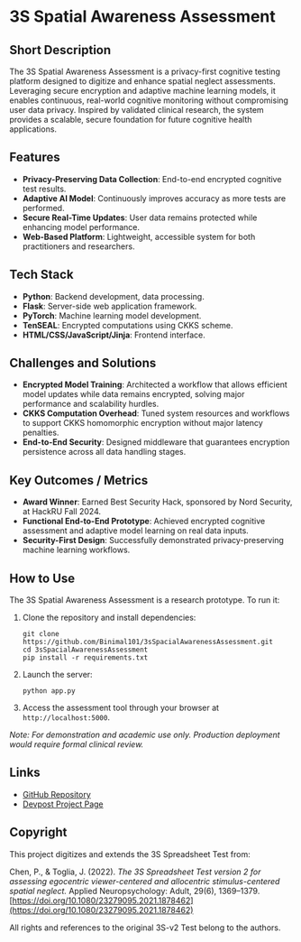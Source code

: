# 3S Spatial Awareness Assessment

## Short Description
The 3S Spatial Awareness Assessment is a privacy-first cognitive testing platform designed to digitize and enhance spatial neglect assessments. Leveraging secure encryption and adaptive machine learning models, it enables continuous, real-world cognitive monitoring without compromising user data privacy. Inspired by validated clinical research, the system provides a scalable, secure foundation for future cognitive health applications.

## Features
- **Privacy-Preserving Data Collection**: End-to-end encrypted cognitive test results.
- **Adaptive AI Model**: Continuously improves accuracy as more tests are performed.
- **Secure Real-Time Updates**: User data remains protected while enhancing model performance.
- **Web-Based Platform**: Lightweight, accessible system for both practitioners and researchers.

## Tech Stack
- **Python**: Backend development, data processing.
- **Flask**: Server-side web application framework.
- **PyTorch**: Machine learning model development.
- **TenSEAL**: Encrypted computations using CKKS scheme.
- **HTML/CSS/JavaScript/Jinja**: Frontend interface.

## Challenges and Solutions
- **Encrypted Model Training**: Architected a workflow that allows efficient model updates while data remains encrypted, solving major performance and scalability hurdles.
- **CKKS Computation Overhead**: Tuned system resources and workflows to support CKKS homomorphic encryption without major latency penalties.
- **End-to-End Security**: Designed middleware that guarantees encryption persistence across all data handling stages.

## Key Outcomes / Metrics
- **Award Winner**: Earned Best Security Hack, sponsored by Nord Security, at HackRU Fall 2024.
- **Functional End-to-End Prototype**: Achieved encrypted cognitive assessment and adaptive model learning on real data inputs.
- **Security-First Design**: Successfully demonstrated privacy-preserving machine learning workflows.

## How to Use
The 3S Spatial Awareness Assessment is a research prototype. To run it:

1. Clone the repository and install dependencies:
   
       git clone https://github.com/Binimal101/3sSpacialAwarenessAssessment.git
       cd 3sSpacialAwarenessAssessment
       pip install -r requirements.txt

2. Launch the server:

       python app.py

3. Access the assessment tool through your browser at `http://localhost:5000`.

*Note: For demonstration and academic use only. Production deployment would require formal clinical review.*

## Links
- [GitHub Repository](https://github.com/Binimal101/3sSpacialAwarenessAssessment)
- [Devpost Project Page](https://devpost.com/software/3s-spacial-awareness-assessment)

## Copyright
This project digitizes and extends the 3S Spreadsheet Test from:

Chen, P., & Toglia, J. (2022). *The 3S Spreadsheet Test version 2 for assessing egocentric viewer-centered and allocentric stimulus-centered spatial neglect.* Applied Neuropsychology: Adult, 29(6), 1369–1379.  
[https://doi.org/10.1080/23279095.2021.1878462](https://doi.org/10.1080/23279095.2021.1878462)

All rights and references to the original 3S-v2 Test belong to the authors.
